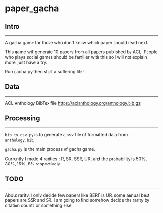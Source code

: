 # paper_gacha

## Intro
***
A gacha game for those who don't know which paper should read next. 

This game will generate 10 papers from all papers published by ACL. People who plays social games should be familier with this so I will not explain more, just have a try. 

Run gacha.py then start a suffering life!

## Data
***
ACL Anthology BibTex file
https://aclanthology.org/anthology.bib.gz

## Processing
***
`` bib_to_csv.py `` is to generate a csv file of formatted data from ``anthology.bib``.

``gacha.py`` is the main process of gacha game.   

Currently I made 4 rarities : R, SR, SSR, UR, 
and the probability is 50%, 30%, 15%, 5% respectively

## TODO
***
About rarity, I only decide few papers like BERT is UR, some annual best papers are SSR and SR. I am going to find somehow decide the rarity by citation counts or something else